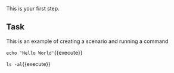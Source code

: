 This is your first step.

## Task

This is an example of creating a scenario and running a command

`echo 'Hello World'`{{execute}}

`ls -al`{{execute}}
